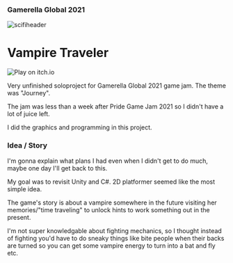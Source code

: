 ### Gamerella Global 2021
![scifiheader](https://user-images.githubusercontent.com/47727027/125181144-85f66580-e20a-11eb-8738-8ecfcebc46af.png)
# Vampire Traveler

![Play on itch.io](https://glacebon.itch.io/vampyyri-rise)

Very unfinished soloproject for Gamerella Global 2021 game jam. The theme was "Journey".

The jam was less than a week after Pride Game Jam 2021 so I didn't have a lot of juice left.

I did the graphics and programming in this project.

### Idea / Story

I'm gonna explain what plans I had even when I didn't get to do much, maybe one day I'll get back to this.

My goal was to revisit Unity and C#. 2D platformer seemed like the most simple idea.

The game's story is about a vampire somewhere in the future visiting her memories/"time traveling" to unlock hints to work something out in the present.

I'm not super knowledgable about fighting mechanics, so I thought instead of fighting you'd have to do sneaky things like bite people when their backs are turned so you can get some vampire energy to turn into a bat and fly etc.

